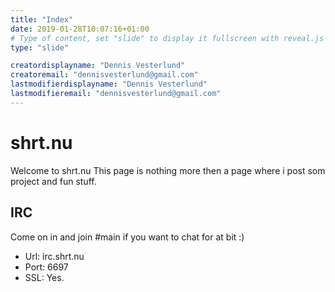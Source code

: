 ```yaml
---
title: "Index"
date: 2019-01-28T10:07:16+01:00
# Type of content, set "slide" to display it fullscreen with reveal.js
type: "slide"

creatordisplayname: "Dennis Vesterlund"
creatoremail: "dennisvesterlund@gmail.com"
lastmodifierdisplayname: "Dennis Vesterlund"
lastmodifieremail: "dennisvesterlund@gmail.com"
---
```


# shrt.nu
Welcome to shrt.nu
This page is nothing more then a page where i post som project and fun stuff.

## IRC

Come on in and join #main if you want to chat for at bit :)

- Url: irc.shrt.nu
- Port: 6697
- SSL: Yes.
 

